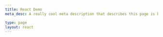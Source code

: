 ```yaml
---
title: React Demo
meta_desc: A really cool meta description that describes this page is built with React.

type: page
layout: react
---
```

